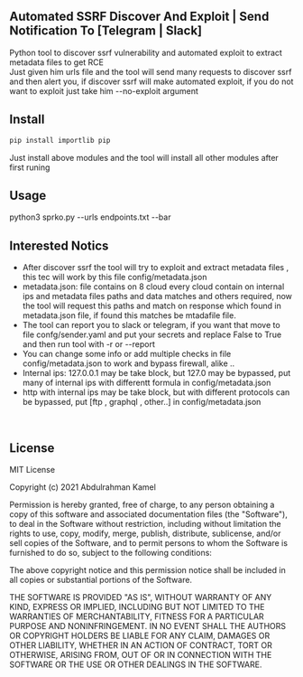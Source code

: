 ## Automated SSRF Discover And Exploit | Send Notification To [Telegram | Slack]
Python tool to discover ssrf vulnerability and automated exploit to extract metadata files to get RCE <br>
Just given him urls file and the tool will send many requests to discover ssrf and then alert you, if discover ssrf will make automated exploit, if you do not want to exploit just take him --no-exploit argument <br>

## Install
```bash
pip install importlib pip
```
Just install above modules and the tool will install all other modules after first runing 

## Usage
python3 sprko.py --urls endpoints.txt --bar

## Interested Notics
- After discover ssrf the tool will try to exploit and extract metadata files , this tec will work by this file config/metadata.json
- metadata.json: file contains on 8 cloud every cloud contain on internal ips and metadata files paths and data matches  and others required, now the tool will request this paths and match on response which found in metadata.json file, if found this matches be mtadafile file.
- The tool can report you to slack or telegram, if you want that move to file confg/sender.yaml and put your secrets and replace False to True and then run tool with -r or --report
- You can change some info or add multiple checks in file config/metadata.json to work and bypass firewall, alike ..
- Internal ips: 127.0.0.1 may be take block, but 127.0 may be bypassed, put many of internal ips with differentt formula in config/metadata.json
- http with internal ips may be take block, but with different protocols can be bypassed, put [ftp , graphql , other..] in config/metadata.json 
<br>

## License
MIT License

Copyright (c) 2021 Abdulrahman Kamel

Permission is hereby granted, free of charge, to any person obtaining a copy
of this software and associated documentation files (the "Software"), to deal
in the Software without restriction, including without limitation the rights
to use, copy, modify, merge, publish, distribute, sublicense, and/or sell
copies of the Software, and to permit persons to whom the Software is
furnished to do so, subject to the following conditions:

The above copyright notice and this permission notice shall be included in all
copies or substantial portions of the Software.

THE SOFTWARE IS PROVIDED "AS IS", WITHOUT WARRANTY OF ANY KIND, EXPRESS OR
IMPLIED, INCLUDING BUT NOT LIMITED TO THE WARRANTIES OF MERCHANTABILITY,
FITNESS FOR A PARTICULAR PURPOSE AND NONINFRINGEMENT. IN NO EVENT SHALL THE
AUTHORS OR COPYRIGHT HOLDERS BE LIABLE FOR ANY CLAIM, DAMAGES OR OTHER
LIABILITY, WHETHER IN AN ACTION OF CONTRACT, TORT OR OTHERWISE, ARISING FROM,
OUT OF OR IN CONNECTION WITH THE SOFTWARE OR THE USE OR OTHER DEALINGS IN THE
SOFTWARE.
























